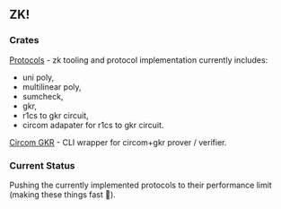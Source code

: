 ## ZK!

### Crates
[Protocols](/protocols) - zk tooling and protocol implementation currently includes: 
- uni poly, 
- multilinear poly, 
- sumcheck, 
- gkr, 
- r1cs to gkr circuit, 
- circom adapater for r1cs to gkr circuit.  

[Circom GKR](/circom-gkr) -  CLI wrapper for circom+gkr prover / verifier. 

### Current Status
Pushing the currently implemented protocols to their performance limit (making these things fast 🚀).

